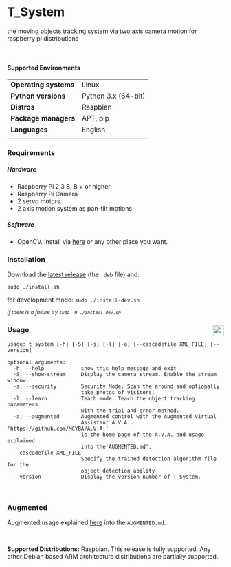 # T_System


the moving objects tracking system via two axis camera motion for raspberry pi distributions

<br>


#### Supported Environments

|                         |                                         |
|-------------------------|-----------------------------------------|
| **Operating systems**   | Linux                                   |
| **Python versions**     | Python 3.x (64-bit)                     |
| **Distros**             | Raspbian         |
| **Package managers**    | APT, pip                                |
| **Languages**           | English                                 |
|                         |                                         |

### Requirements

##### Hardware
  
- Raspberry Pi 2,3 B, B + or higher
- Raspberry Pi Camera
- 2 servo motors
- 2 axis motion system as pan-tilt motions

##### Software

- OpenCV. Install via [here](https://docs.opencv.org/master/df/d65/tutorial_table_of_content_introduction.html) or any other place you want.

### Installation

Download the [latest release](https://github.com/DragonComputer/Dragonfire/releases/latest) (the `.deb` file) and:

```Shell
sudo ./install.sh
```
for development mode: `sudo ./install-dev.sh`


<sup><i>If there is a failure try `sudo -H ./install-dev.sh`</i></sup>

### Usage <a href="https://t-system.readthedocs.io/en/latest/t_system.html"><img src="https://media.readthedocs.com/corporate/img/header-logo.png" align="right" height="25px" /></a>


```
usage: t_system [-h] [-S] [-s] [-l] [-a] [--cascadefile XML_FILE] [--version]

optional arguments:
  -h, --help            show this help message and exit
  -S, --show-stream     Display the camera stream. Enable the stream window.
  -s, --security        Security Mode. Scan the around and optionally 
                        take photos of visitors.
  -l, --learn           Teach mode. Teach the object tracking parameters 
                        with the trial and error method.
  -a, --augmented       Augmented control with the Augmented Virtual 
                        Assistant A.V.A.. 'https://github.com/MCYBA/A.V.A.'
                        is the home page of the A.V.A. and usage explained 
                        into the'AUGMENTED.md'.
  --cascadefile XML_FILE    
                        Specify the trained detection algorithm file for the 
                        object detection ability
  --version             Display the version number of T_System.
```

<br>

### Augmented

Augmented usage explained [here](https://github.com/MCYBA/A.V.A.) into the `AUGMENTED.md`.

<br>

**Supported Distributions:** Raspbian. This release is fully supported. Any other Debian based ARM architecture distributions are partially supported.

